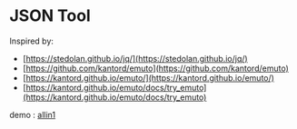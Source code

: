 # JSON Tool

Inspired by:

* [https://stedolan.github.io/jq/](https://stedolan.github.io/jq/)
* [https://github.com/kantord/emuto](https://github.com/kantord/emuto)
* [https://kantord.github.io/emuto/](https://kantord.github.io/emuto/)
* [https://kantord.github.io/emuto/docs/try_emuto](https://kantord.github.io/emuto/docs/try_emuto)

demo : [allin1](allin1.html)
